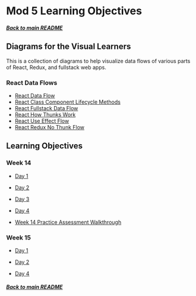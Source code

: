# Mod 5 Learning Objectives

##### [Back to main README](../README.md)

## Diagrams for the Visual Learners

This is a collection of diagrams to help visualize data flows of various parts
of React, Redux, and fullstack web apps.

### React Data Flows

- [React Data Flow][react-data-flow]
- [React Class Component Lifecycle Methods][react-class-component-lifecycle]
- [React Fullstack Data Flow][react-fullstack-data-flow]
- [React How Thunks Work][react-how-thunks-work]
- [React Use Effect Flow][react-use-effect-flow]
- [React Redux No Thunk Flow][react-redux-nothunk]

[data-flow]: ./assets/react-data-flow.png
[class-component-lifecycle]: ./assets/react-class-component-lifecycle.png
[fullstack-data-flow]: ./assets/react-fullstack-dataflow.pdf
[how-thunks-work]: ./assets/react-how-thunks-work.pdf
[use-effect-flow]: ./assets/react-use-effect-flow.png
[redux-nothunk]: ./assets/react-redux-nothunk.png

## Learning Objectives

### Week 14

- [Day 1](./w14-d1.md)

- [Day 2](./w14-d2.md)

- [Day 3](./w14-d3.md)

- [Day 4](./w14-d4.md)

- [Week 14 Practice Assessment Walkthrough](w14-practice-assessment.md)

### Week 15

- [Day 1](./w15-d1.md)

- [Day 2](./w15-d2.md)

- [Day 4](./w15-d4.md)

##### [Back to main README](../README.md)

[react-data-flow]: ../assets/react-data-flow.png
[react-class-component-lifecycle]: ../assets/react-class-component-lifecycle.png
[react-fullstack-data-flow]: ../assets/react-fullstack-dataflow.pdf
[react-how-thunks-work]: ../assets/react-how-thunks-work.pdf
[react-use-effect-flow]: ../assets/react-use-effect-flow.png
[react-redux-nothunk]: ../assets/react-redux-nothunk.png
